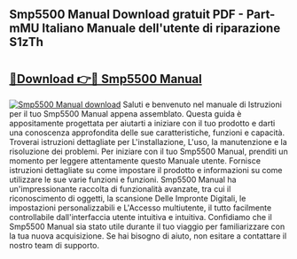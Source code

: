 ## Smp5500 Manual Download gratuit PDF - Part-mMU Italiano Manuale dell'utente di riparazione S1zTh

# <h2><a href="http://dfafe5.blite.top/?on=Smp5500+Manual">🔗Download 👉🔴 Smp5500 Manual</a></h2>

[![Smp5500 Manual download](https://i.imgur.com/lujVjoI.png)](http://dfafe5.blite.top/?on=Smp5500+Manual)
Saluti e benvenuto nel manuale di Istruzioni per il tuo Smp5500 Manual appena assemblato. Questa guida è appositamente progettata per aiutarti a iniziare con il tuo prodotto e darti una conoscenza approfondita delle sue caratteristiche, funzioni e capacità. Troverai istruzioni dettagliate per L'installazione, L'uso, la manutenzione e la risoluzione dei problemi. Per iniziare con il tuo Smp5500 Manual, prenditi un momento per leggere attentamente questo Manuale utente. Fornisce istruzioni dettagliate su come impostare il prodotto e informazioni su come utilizzare le sue varie funzioni e funzioni. Smp5500 Manual ha un'impressionante raccolta di funzionalità avanzate, tra cui il riconoscimento di oggetti, la scansione Delle Impronte Digitali, le impostazioni personalizzabili e L'Accesso multiutente, il tutto facilmente controllabile dall'interfaccia utente intuitiva e intuitiva. Confidiamo che il Smp5500 Manual sia stato utile durante il tuo viaggio per familiarizzare con la tua nuova acquisizione. Se hai bisogno di aiuto, non esitare a contattare il nostro team di supporto.
